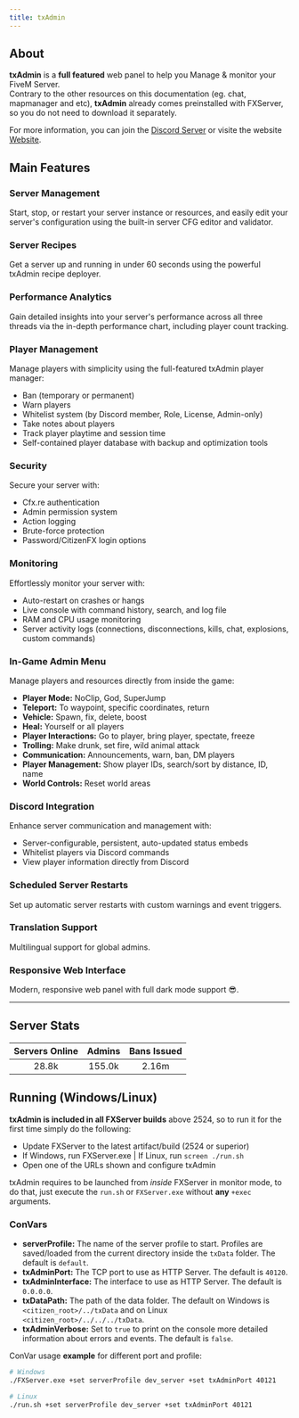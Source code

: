 ```yaml
---
title: txAdmin
---
```


## About
**txAdmin** is a **full featured** web panel to help you Manage & monitor your FiveM Server.  
Contrary to the other resources on this documentation (eg. chat, mapmanager and etc), **txAdmin** already comes preinstalled with FXServer, so you do not need to download it separately.

For more information, you can join the [Discord Server](https://discord.gg/AFAAXzq) or visite the website [Website](https://txadmin.gg/).

## Main Features

### Server Management
Start, stop, or restart your server instance or resources, and easily edit your server's configuration using the built-in server CFG editor and validator.

### Server Recipes
Get a server up and running in under 60 seconds using the powerful txAdmin recipe deployer.

### Performance Analytics
Gain detailed insights into your server's performance across all three threads via the in-depth performance chart, including player count tracking.

### Player Management
Manage players with simplicity using the full-featured txAdmin player manager:
- Ban (temporary or permanent)
- Warn players
- Whitelist system (by Discord member, Role, License, Admin-only)
- Take notes about players
- Track player playtime and session time
- Self-contained player database with backup and optimization tools

### Security
Secure your server with:
- Cfx.re authentication
- Admin permission system
- Action logging
- Brute-force protection
- Password/CitizenFX login options

### Monitoring
Effortlessly monitor your server with:
- Auto-restart on crashes or hangs
- Live console with command history, search, and log file
- RAM and CPU usage monitoring
- Server activity logs (connections, disconnections, kills, chat, explosions, custom commands)

### In-Game Admin Menu
Manage players and resources directly from inside the game:
- **Player Mode:** NoClip, God, SuperJump
- **Teleport:** To waypoint, specific coordinates, return
- **Vehicle:** Spawn, fix, delete, boost
- **Heal:** Yourself or all players
- **Player Interactions:** Go to player, bring player, spectate, freeze
- **Trolling:** Make drunk, set fire, wild animal attack
- **Communication:** Announcements, warn, ban, DM players
- **Player Management:** Show player IDs, search/sort by distance, ID, name
- **World Controls:** Reset world areas

### Discord Integration
Enhance server communication and management with:
- Server-configurable, persistent, auto-updated status embeds
- Whitelist players via Discord commands
- View player information directly from Discord

### Scheduled Server Restarts
Set up automatic server restarts with custom warnings and event triggers.

### Translation Support
Multilingual support for global admins.

### Responsive Web Interface
Modern, responsive web panel with full dark mode support 😎.

---

## Server Stats

| Servers Online | Admins | Bans Issued |
|:--------------:|:------:|:-----------:|
| 28.8k          | 155.0k | 2.16m       |

## Running (Windows/Linux)
**txAdmin is included in all FXServer builds** above 2524, so to run it for the first time simply do the following:
- Update FXServer to the latest artifact/build (2524 or superior)
- If Windows, run FXServer.exe | If Linux, run `screen ./run.sh`
- Open one of the URLs shown and configure txAdmin

txAdmin requires to be launched from *inside* FXServer in monitor mode, to do that, just execute the `run.sh` or `FXServer.exe` without **any** `+exec` arguments.  
  
### ConVars
- **serverProfile:** The name of the server profile to start. Profiles are saved/loaded from the current directory inside the `txData` folder. The default is `default`.
- **txAdminPort:** The TCP port to use as HTTP Server. The default is `40120`.
- **txAdminInterface:** The interface to use as HTTP Server. The default is `0.0.0.0`.
- **txDataPath:** The path of the data folder. The default on Windows is `<citizen_root>/../txData` and on Linux `<citizen_root>/../../../txData`.
- **txAdminVerbose:** Set to `true` to print on the console more detailed information about errors and events. The default is `false`.
  
ConVar usage **example** for different port and profile:  
```bash
# Windows
./FXServer.exe +set serverProfile dev_server +set txAdminPort 40121

# Linux
./run.sh +set serverProfile dev_server +set txAdminPort 40121
```
